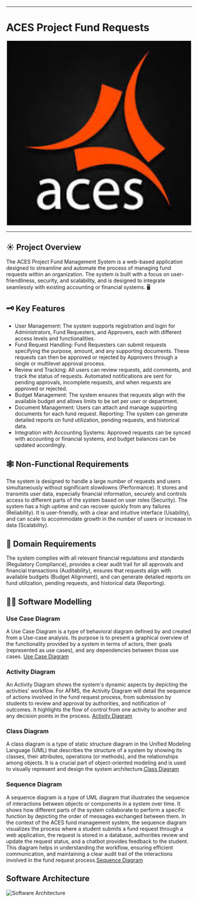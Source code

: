 ___
# ACES Project Fund Requests
<p align="center">
  <img src="./docs/images/aces_logo.jpg" alt="ACES Logo" width="500"/>
</p>

___
## ☀ Project Overview
The ACES Project Fund Management System is a web-based application designed to streamline and automate the process of managing fund requests within an organization. The system is built with a focus on user-friendliness, security, and scalability, and is designed to integrate seamlessly with existing accounting or financial systems. 🖥 

## 🗝 Key Features
- User Management: The system supports registration and login for Administrators, Fund Requesters, and Approvers, each with different access levels and functionalities.
- Fund Request Handling: Fund Requesters can submit requests specifying the purpose, amount, and any supporting documents. These requests can then be approved or rejected by Approvers through a single or multilevel approval process.
- Review and Tracking: All users can review requests, add comments, and track the status of requests. Automated notifications are sent for pending approvals, incomplete requests, and when requests are approved or rejected.
- Budget Management: The system ensures that requests align with the available budget and allows limits to be set per user or department.
- Document Management: Users can attach and manage supporting documents for each fund request.
Reporting: The system can generate detailed reports on fund utilization, pending requests, and historical data.
- Integration with Accounting Systems: Approved requests can be synced with accounting or financial systems, and budget balances can be updated accordingly.

## 🕸 Non-Functional Requirements
The system is designed to handle a large number of requests and users simultaneously without significant slowdowns (Performance). It stores and transmits user data, especially financial information, securely and controls access to different parts of the system based on user roles (Security). The system has a high uptime and can recover quickly from any failures (Reliability). It is user-friendly, with a clear and intuitive interface (Usability), and can scale to accommodate growth in the number of users or increase in data (Scalability).

## 🏢 Domain Requirements
The system complies with all relevant financial regulations and standards (Regulatory Compliance), provides a clear audit trail for all approvals and financial transactions (Auditability), ensures that requests align with available budgets (Budget Alignment), and can generate detailed reports on fund utilization, pending requests, and historical data (Reporting).

## 👩‍💻 Software Modelling

### Use Case Diagram

A Use Case Diagram is a type of behavioral diagram defined by and created from a Use-case analysis. Its purpose is to present a graphical overview of the functionality provided by a system in terms of actors, their goals (represented as use cases), and any dependencies between those use cases.
[Use Case Diagram](https://lucid.app/lucidchart/e5112998-f890-4847-aa55-93884899af6c/edit?viewport_loc=2249%2C5388%2C10934%2C4900%2C.Q4MUjXso07N&invitationId=inv_aef1d24a-24a8-4c66-a89b-afcd76e80282)

### Activity Diagram

An Activity Diagram shows the system's dynamic aspects by depicting the activities' workflow. For AFMS, the Activity Diagram will detail the sequence of actions involved in the fund request process, from submission by students to review and approval by authorities, and notification of outcomes. It highlights the flow of control from one activity to another and any decision points in the process.
[Activity Diagram](https://lucid.app/lucidchart/d9b854f9-3ec4-43f1-a16a-6a79f6e77aba/edit?viewport_loc=-386%2C-1149%2C3558%2C1445%2C0_0&invitationId=inv_c35cfa5e-5b9c-4678-9169-3dcdc3404ac7)


### Class Diagram

A class diagram is a type of static structure diagram in the Unified Modeling Language (UML) that describes the structure of a system by showing its classes, their attributes, operations (or methods), and the relationships among objects. It is a crucial part of object-oriented modeling and is used to visually represent and design the system architecture.[Class Diagram](https://lucid.app/lucidchart/437437e5-0ed2-4f7e-a883-8ccb2f5c5341/edit?invitationId=inv_5caf3fa6-7af0-437b-9a55-1245ce12efaf&page=0_0#) 

### Sequence Diagram

A sequence diagram is a type of UML diagram that illustrates the sequence of interactions between objects or components in a system over time. It shows how different parts of the system collaborate to perform a specific function by depicting the order of messages exchanged between them. In the context of the ACES fund management system, the sequence diagram visualizes the process where a student submits a fund request through a web application, the request is stored in a database, authorities review and update the request status, and a chatbot provides feedback to the student. This diagram helps in understanding the workflow, ensuring efficient communication, and maintaining a clear audit trail of the interactions involved in the fund request process.[Sequence Diagram](https://lucid.app/lucidchart/85bfdd32-db77-44b5-8084-d4ade151f180/edit?viewport_loc=-279%2C-1960%2C2306%2C1067%2C0_0&invitationId=inv_18cd1aae-5a60-4284-b605-9f3cb9013659)

## Software Architecture
![Software Architecture](https://github.com/cepdnaclk/e19-co328-ACES-Project-Fund-Requests/assets/111074993/07c6655f-b779-44fb-b943-bf8efd0e7e3d)
